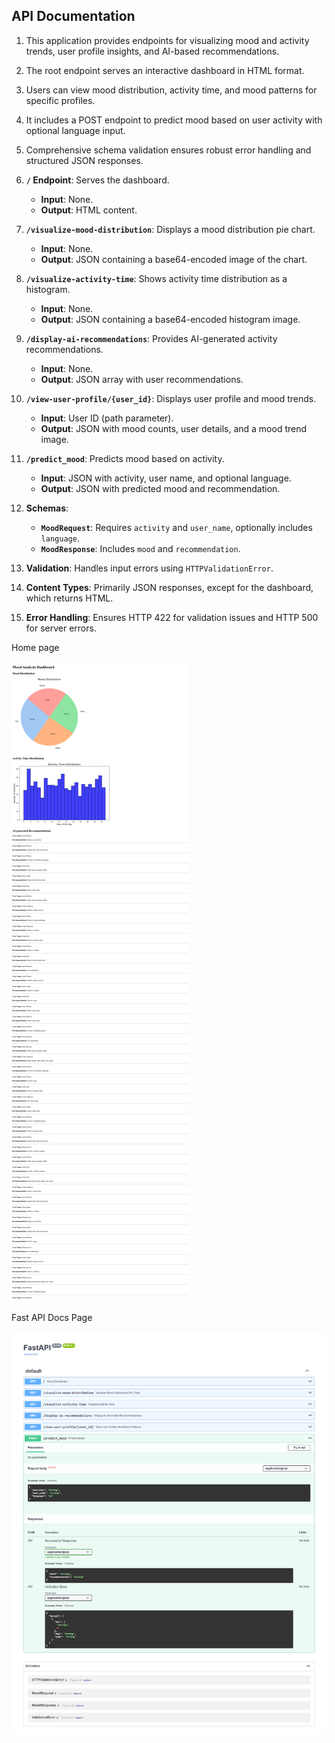 
## API Documentation

1. This application provides endpoints for visualizing mood and activity trends, user profile insights, and AI-based recommendations.  
2. The root endpoint serves an interactive dashboard in HTML format.  
3. Users can view mood distribution, activity time, and mood patterns for specific profiles.  
4. It includes a POST endpoint to predict mood based on user activity with optional language input.  
5. Comprehensive schema validation ensures robust error handling and structured JSON responses.  




1. **`/` Endpoint**: Serves the dashboard.  
   - **Input**: None.  
   - **Output**: HTML content.  

2. **`/visualize-mood-distribution`**: Displays a mood distribution pie chart.  
   - **Input**: None.  
   - **Output**: JSON containing a base64-encoded image of the chart.  

3. **`/visualize-activity-time`**: Shows activity time distribution as a histogram.  
   - **Input**: None.  
   - **Output**: JSON containing a base64-encoded histogram image.  

4. **`/display-ai-recommendations`**: Provides AI-generated activity recommendations.  
   - **Input**: None.  
   - **Output**: JSON array with user recommendations.  

5. **`/view-user-profile/{user_id}`**: Displays user profile and mood trends.  
   - **Input**: User ID (path parameter).  
   - **Output**: JSON with mood counts, user details, and a mood trend image.  

6. **`/predict_mood`**: Predicts mood based on activity.  
   - **Input**: JSON with activity, user name, and optional language.  
   - **Output**: JSON with predicted mood and recommendation.  

7. **Schemas**:  
   - **`MoodRequest`**: Requires `activity` and `user_name`, optionally includes `language`.  
   - **`MoodResponse`**: Includes `mood` and `recommendation`.  

8. **Validation**: Handles input errors using `HTTPValidationError`.  

9. **Content Types**: Primarily JSON responses, except for the dashboard, which returns HTML.  

10. **Error Handling**: Ensures HTTP 422 for validation issues and HTTP 500 for server errors.

Home page

![alt text](backend/image_1.png)

Fast API Docs Page

![alt text](backend/image.png)

